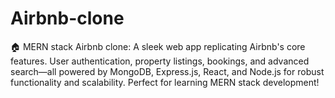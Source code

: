 # Airbnb-clone
🏠 MERN stack Airbnb clone: A sleek web app replicating Airbnb's core features. User authentication, property listings, bookings, and advanced search—all powered by MongoDB, Express.js, React, and Node.js for robust functionality and scalability. Perfect for learning MERN stack development!
